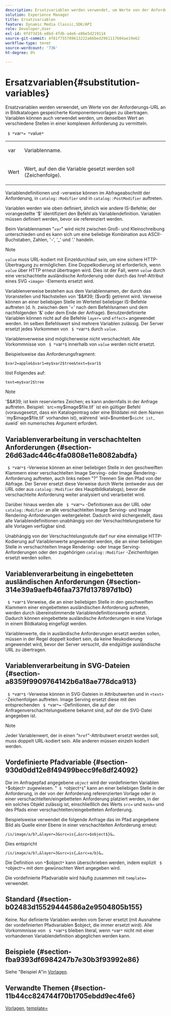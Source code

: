 ```yaml
---
description: Ersatzvariablen werden verwendet, um Werte von der Anforderungs-URL an in Bildkatalogen gespeicherte Komponentenvorlagen zu übertragen. Variablen können auch verwendet werden, um denselben Wert an verschiedene Stellen in einer komplexen Anforderung zu vermitteln.
solution: Experience Manager
title: Ersatzvariablen
feature: Dynamic Media Classic,SDK/API
role: Developer,User
exl-id: 9fd73d16-e8bd-4fdb-a4e6-e86e5d219114
source-git-commit: 4f81f755789613222a66bed2961117604ae19e62
workflow-type: tm+mt
source-wordcount: '736'
ht-degree: 0%

---
```


# Ersatzvariablen{#substitution-variables}

Ersatzvariablen werden verwendet, um Werte von der Anforderungs-URL an in Bildkatalogen gespeicherte Komponentenvorlagen zu übertragen. Variablen können auch verwendet werden, um denselben Wert an verschiedene Stellen in einer komplexen Anforderung zu vermitteln.

` $ *`var`*= *`value`*`

<table id="simpletable_EFEC66C23CE949EFACDC415A954DF323"> 
 <tr class="strow"> 
  <td class="stentry"> <p> <span class="codeph"> <span class="varname"> var </span> </span> </p> </td> 
  <td class="stentry"> <p>Variablenname. </p> </td> 
 </tr> 
 <tr class="strow"> 
  <td class="stentry"> <p> <span class="codeph"> <span class="varname"> Wert </span> </span> </p> </td> 
  <td class="stentry"> <p>Wert, auf den die Variable gesetzt werden soll (Zeichenfolge). </p> </td> 
 </tr> 
</table>

Variablendefinitionen und -verweise können im Abfrageabschnitt der Anforderung, in `catalog::Modifier` und in `catalog::PostModifier` auftreten.

Variablen werden wie oben definiert, ähnlich wie andere IS-Befehle; der vorangestellte &#39;$&#39; identifiziert den Befehl als Variablendefinition. Variablen müssen definiert werden, bevor sie referenziert werden.

Beim Variablennamen &quot;*`var`*&quot; wird nicht zwischen Groß- und Kleinschreibung unterschieden und es kann sich um eine beliebige Kombination aus ASCII-Buchstaben, Zahlen, &#39;-&#39;, &#39;_&#39; und &#39;.&#39; handeln.

>[!NOTE]
>
>*`value`* muss URL-kodiert mit Einzeldurchlauf sein, um eine sichere HTTP-Übertragung zu ermöglichen. Eine Doppelkodierung ist erforderlich, wenn *`value`* über HTTP erneut übertragen wird. Dies ist der Fall, wenn *`value`* durch eine verschachtelte ausländische Anforderung oder durch das href-Attribut eines SVG `<image>` -Elements ersetzt wird.

Variablenverweise bestehen aus dem Variablennamen, der durch das Voranstellen und Nachstellen von &#39;$&#39; ($*var*$) getrennt wird. Verweise können an einer beliebigen Stelle im Werteteil beliebiger IS-Befehle auftreten (d. h. zwischen dem &#39;=&#39; nach dem Befehlsnamen und dem nachfolgenden &#39;&amp;&#39; oder dem Ende der Anfrage). Benutzerdefinierte Variablen können nicht auf die Befehle `layer=` und `effect=` angewendet werden. Im selben Befehlswert sind mehrere Variablen zulässig. Der Server ersetzt jedes Vorkommen von ` $ *`var`*$` durch *`value`*.

Variablenverweise sind möglicherweise nicht verschachtelt. Alle Vorkommnisse von ` $ *`var`*$` innerhalb von *`value`* werden nicht ersetzt.

Beispielsweise das Anforderungsfragment:

`$var2=apple&$var1=my$var2$tree&text=$var1$`

löst Folgendes auf:

`text=my$var2$tree`

>[!NOTE]
>
>&#39;$&#39; ist kein reserviertes Zeichen; es kann andernfalls in der Anfrage auftreten. Beispiel: `src=my$image$file.tif` ist ein gültiger Befehl (vorausgesetzt, dass ein Katalogeintrag oder eine Bilddatei mit dem Namen `my$image$file.tif` vorhanden ist), während `wid=$number$` nicht ist, da `wid` ein numerisches Argument erfordert.

## Variablenverarbeitung in verschachtelten Anforderungen {#section-26d63adc446c4fa0808e11e8082abdfa}

` $ *`var`*$` -Verweise können an einer beliebigen Stelle in den geschweiften Klammern einer verschachtelten Image Serving- oder Image Rendering-Anforderung auftreten, auch links neben &quot;?&quot; Trennen Sie den Pfad von der Abfrage. Der Server ersetzt diese Verweise durch Werte (entweder aus der URL oder aus `catalog::Modifier` des Hauptbildkatalogs), bevor die verschachtelte Anforderung weiter analysiert und verarbeitet wird.

Darüber hinaus werden alle ` $ *`var`*=` -Definitionen aus der URL oder `catalog::Modifier` an alle verschachtelten Image Serving- und Image Rendering-Anforderungen weitergeleitet. Dadurch wird sichergestellt, dass alle Variablendefinitionen unabhängig von der Verschachtelungsebene für alle Vorlagen verfügbar sind.

Unabhängig von der Verschachtelungsstufe darf nur eine einmalige HTTP-Kodierung auf Variablenwerte angewendet werden, die an einer beliebigen Stelle in verschachtelten Image Rendering- oder Image Serving-Anforderungen oder den zugehörigen `catalog::Modifier` -Zeichenfolgen ersetzt werden sollen.

## Variablenverarbeitung in eingebetteten ausländischen Anforderungen {#section-314e39a9aefb46faa737fd137897d1b0}

` $ *`var`*$` Verweise, die an einer beliebigen Stelle in den geschweiften Klammern einer eingebetteten ausländischen Anforderung auftreten, werden durch übereinstimmende Variablendefinitionswerte ersetzt. Dadurch können eingebettete ausländische Anforderungen in eine Vorlage in einem Bildkatalog eingefügt werden.

Variablenwerte, die in ausländische Anforderungen ersetzt werden sollen, müssen in der Regel doppelt kodiert sein, da keine Neukodierung angewendet wird, bevor der Server versucht, die endgültige ausländische URL zu übertragen.

## Variablenverarbeitung in SVG-Dateien {#section-a8359f9909764142b6a18ae778dca913}

` $ *`var`*$` -Verweise können in SVG-Dateien in Attributwerten und in `<text>` -Zeichenfolgen auftreten. Image Serving ersetzt diese mit den entsprechenden ` $ *`var`*=` -Definitionen, die auf der Anfragenverschachtelungsebene bekannt sind, auf der die SVG-Datei angegeben ist.

>[!NOTE]
>
>Jeder Variablenwert, der in einen &quot;`href`&quot;-Attributwert ersetzt werden soll, muss doppelt URL-kodiert sein. Alle anderen müssen einzeln kodiert werden.

## Vordefinierte Pfadvariable {#section-930d0dd12e8f49499becc9fe8df24092}

Die im Anfragepfad angegebene *`object`* wird der vordefinierten Variablen `*`$object`*` zugewiesen. &quot;` $ *`object`*$`&quot; kann an einer beliebigen Stelle in der Anforderung, in der von der Anforderung referenzierten Vorlage oder in einer verschachtelten/eingebetteten Anforderung platziert werden, in der ein solches Objekt zulässig ist, einschließlich des Werts `src=` und `mask=` und des Pfads einer verschachtelten/eingebetteten Anforderung.

Beispielsweise verwendet die folgende Anfrage das im Pfad angegebene Bild als Quelle einer Ebene in einer verschachtelten Anforderung erneut:

`/is/image/a/b?…&layer=3&src=is{…&src=$object$}&…`

Dies entspricht

`/is/image/a/b?…&layer=3&src=is{…&src=a/b}&…`

Die Definition von `*`$object`*` kann überschrieben werden, indem explizit ` $ *`object`*=` mit dem gewünschten Wert angegeben wird.

Die vordefinierte Pfadvariable wird häufig zusammen mit `template=` verwendet.

## Standard {#section-b02483d15529444586a2e9504805b155}

Keine. Nur definierte Variablen werden vom Server ersetzt (mit Ausnahme der vordefinierten Pfadvariablen $object, die immer ersetzt wird). Alle Vorkommnisse von ` $ *`var`*$` bleiben literal, wenn `*`var`*` nicht mit einer vorhandenen Variablendefinition abgeglichen werden kann.

## Beispiele {#section-fba9393df6984247b7e30b3f93992e86}

Siehe &quot;Beispiel A&quot;in [Vorlagen](../../../../../is-api/http-ref/image-serving-api-ref/c-http-protocol-reference/c-templates/c-templates.md#concept-3cd2d2adae0e41b2979b9640244d4d3e).

## Verwandte Themen {#section-11b44cc824744f70b1705ebdd9ec4fe6}

[Vorlagen](../../../../../is-api/http-ref/image-serving-api-ref/c-http-protocol-reference/c-templates/c-templates.md#concept-3cd2d2adae0e41b2979b9640244d4d3e), [template=](../../../../../is-api/http-ref/image-serving-api-ref/c-http-protocol-reference/c-command-reference/r-template.md#reference-3beccaa462a64bf0ba867e5c8fd0bd14)
